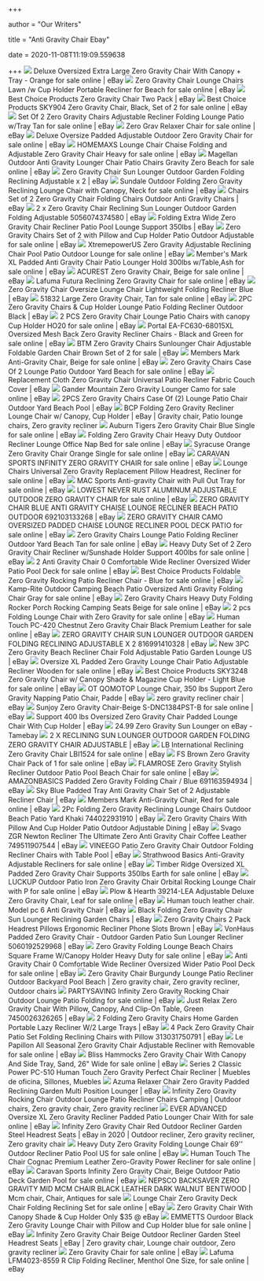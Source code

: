 +++
        
author = "Our Writers"
        
title = "Anti Gravity Chair Ebay"
        
date = 2020-11-08T11:19:09.559638
        
+++
[ ![](https://i.ebayimg.com/images/g/ZawAAOSwIvlfEHGd/s-l640.jpg)](https://i.ebayimg.com/images/g/ZawAAOSwIvlfEHGd/s-l640.jpg) Deluxe Oversized Extra Large Zero Gravity Chair With Canopy + Tray - Orange  for sale online | eBay
[ ![](https://i.ebayimg.com/images/g/jegAAOSw87xercD2/s-l640.jpg)](https://i.ebayimg.com/images/g/jegAAOSw87xercD2/s-l640.jpg) Zero Gravity Chair Lounge Chairs Lawn /w Cup Holder Portable Recliner for  Beach for sale online | eBay
[ ![](https://i.ebayimg.com/images/g/5~oAAOSwAGxdjVTy/s-l300.jpg)](https://i.ebayimg.com/images/g/5~oAAOSwAGxdjVTy/s-l300.jpg) Best Choice Products Zero Gravity Chair Two Pack | eBay
[ ![](https://i.ebayimg.com/images/g/TMUAAOSwvrddKlid/s-l500.jpg)](https://i.ebayimg.com/images/g/TMUAAOSwvrddKlid/s-l500.jpg) Best Choice Products SKY904 Zero Gravity Chair, Black, Set of 2 for sale  online | eBay
[ ![](https://i.ebayimg.com/images/g/oukAAOSwQvheRMES/s-l640.jpg)](https://i.ebayimg.com/images/g/oukAAOSwQvheRMES/s-l640.jpg) Set Of 2 Zero Gravity Chairs Adjustable Recliner Folding Lounge Patio  w/Tray Tan for sale online | eBay
[ ![](https://i.ebayimg.com/images/g/g0gAAOSwVqpem7bh/s-l640.jpg)](https://i.ebayimg.com/images/g/g0gAAOSwVqpem7bh/s-l640.jpg) Zero Grav Relaxer Chair for sale online | eBay
[ ![](https://i.ebayimg.com/images/g/GkAAAOSwgzZeJz2S/s-l1600.jpg)](https://i.ebayimg.com/images/g/GkAAAOSwgzZeJz2S/s-l1600.jpg) Deluxe Oversize Padded Adjustable Outdoor Zero Gravity Chair for sale  online | eBay
[ ![](https://i.ebayimg.com/images/g/gykAAOSwdeNe27~L/s-l640.jpg)](https://i.ebayimg.com/images/g/gykAAOSwdeNe27~L/s-l640.jpg) HOMEMAXS Lounge Chair Chaise Folding and Adjustable Zero Gravity Chair  Heavy for sale online | eBay
[ ![](https://i.ebayimg.com/images/g/vJcAAOSwt79fkS8q/s-l640.png)](https://i.ebayimg.com/images/g/vJcAAOSwt79fkS8q/s-l640.png) Magellan Outdoor Anti Gravity Lounger Chair Patio Chairs Gravity Zero Beach  for sale online | eBay
[ ![](https://fusionhomeware.co.uk/wp-content/uploads/2019/04/gravity-chair-main.jpg)](https://fusionhomeware.co.uk/wp-content/uploads/2019/04/gravity-chair-main.jpg) Zero Gravity Chair Sun Lounger Outdoor Garden Folding Reclining Adjustable  x 2 | eBay
[ ![](https://i.ebayimg.com/images/g/4cgAAOSwbd5ehCoj/s-l640.jpg)](https://i.ebayimg.com/images/g/4cgAAOSwbd5ehCoj/s-l640.jpg) Sundale Outdoor Folding Zero Gravity Reclining Lounge Chair with Canopy,  Neck for sale online | eBay
[ ![](https://i.ebayimg.com/images/g/64AAAOSwBOpfFQYW/s-l300.jpg)](https://i.ebayimg.com/images/g/64AAAOSwBOpfFQYW/s-l300.jpg) Chairs Set of 2 Zero Gravity Chair Folding Chairs Outdoor Anti Gravity  Chairs | eBay
[ ![](https://fusionhomeware.co.uk/wp-content/uploads/2019/07/gravity-chair-main-2.jpg)](https://fusionhomeware.co.uk/wp-content/uploads/2019/07/gravity-chair-main-2.jpg) 2 x Zero Gravity Chair Reclining Sun Lounger Outdoor Garden Folding  Adjustable 5056074374580 | eBay
[ ![](https://i.ebayimg.com/images/g/AM8AAOSwPMle5xRO/s-l300.jpg)](https://i.ebayimg.com/images/g/AM8AAOSwPMle5xRO/s-l300.jpg) Folding Extra Wide Zero Gravity Chair Recliner Patio Pool Lounge Support  350lbs | eBay
[ ![](https://i.ebayimg.com/images/g/Na0AAOSw4b1cUVXe/s-l640.jpg)](https://i.ebayimg.com/images/g/Na0AAOSw4b1cUVXe/s-l640.jpg) Zero Gravity Chairs Set of 2 with Pillow and Cup Holder Patio Outdoor  Adjustable for sale online | eBay
[ ![](https://i.ebayimg.com/images/g/06QAAOSwc2ZeQ~pu/s-l640.jpg)](https://i.ebayimg.com/images/g/06QAAOSwc2ZeQ~pu/s-l640.jpg) XtremepowerUS Zero Gravity Adjustable Reclining Chair Pool Patio Outdoor  Lounge for sale online | eBay
[ ![](https://i.ebayimg.com/images/g/L0IAAOSw0aRfCfFh/s-l640.jpg)](https://i.ebayimg.com/images/g/L0IAAOSw0aRfCfFh/s-l640.jpg) Member's Mark XL Padded Anti Gravity Chair Patio Lounger Hold 300lbs  w/Table,Ash for sale online | eBay
[ ![](https://i.ebayimg.com/images/g/r0YAAOSw2Rdd8JsW/s-l640.jpg)](https://i.ebayimg.com/images/g/r0YAAOSw2Rdd8JsW/s-l640.jpg) ACUREST Zero Gravity Chair, Beige for sale online | eBay
[ ![](https://i.ebayimg.com/00/s/MTI2OVgxNjAw/z/DeMAAOSwuKVfK0W5/$_57.JPG?set_id=8800005007)](https://i.ebayimg.com/00/s/MTI2OVgxNjAw/z/DeMAAOSwuKVfK0W5/$_57.JPG?set_id=8800005007) Lafuma Futura Reclining Zero Gravity Chair for sale online | eBay
[ ![](https://d3d71ba2asa5oz.cloudfront.net/12007539/images/op70265ny0127fds1.jpg)](https://d3d71ba2asa5oz.cloudfront.net/12007539/images/op70265ny0127fds1.jpg) Zero Gravity Chair Oversize Lounge Chair Lightweight Folding Recliner Blue  | eBay
[ ![](https://i.ebayimg.com/images/g/OtQAAOSwbzpc~LfQ/s-l640.jpg)](https://i.ebayimg.com/images/g/OtQAAOSwbzpc~LfQ/s-l640.jpg) 51832 Large Zero Gravity Chair, Tan for sale online | eBay
[ ![](https://i.ebayimg.com/images/g/m8EAAOSwqAdeolxS/s-l300.jpg)](https://i.ebayimg.com/images/g/m8EAAOSwqAdeolxS/s-l300.jpg) 2PC Zero Gravity Chairs & Cup Holder Lounge Patio Folding Recliner Outdoor  Black | eBay
[ ![](https://i.ebayimg.com/images/g/KVwAAOSwYO5cus~A/s-l640.jpg)](https://i.ebayimg.com/images/g/KVwAAOSwYO5cus~A/s-l640.jpg) 2 PCS Zero Gravity Chair Lounge Patio Chairs with canopy Cup Holder HO20  for sale online | eBay
[ ![](https://i.ebayimg.com/images/g/6bkAAOSwlJhfit1O/s-l640.jpg)](https://i.ebayimg.com/images/g/6bkAAOSwlJhfit1O/s-l640.jpg) Portal EA-FC630-68015XL Oversized Mesh Back Zero Gravity Recliner Chairs -  Black and Green for sale online | eBay
[ ![](https://i.ebayimg.com/images/g/S0gAAOSwk1Bcs~8e/s-l640.png)](https://i.ebayimg.com/images/g/S0gAAOSwk1Bcs~8e/s-l640.png) BTM Zero Gravity Chairs Sunlounger Chair Adjustable Foldable Garden Chair  Brown Set of 2 for sale | eBay
[ ![](https://i.ebayimg.com/images/g/YiQAAOSwBvNTpC5Z/s-l640.jpg)](https://i.ebayimg.com/images/g/YiQAAOSwBvNTpC5Z/s-l640.jpg) Members Mark Anti-Gravity Chair, Beige for sale online | eBay
[ ![](https://i.ebayimg.com/images/g/UyAAAOSwpCFcaQdm/s-l640.jpg)](https://i.ebayimg.com/images/g/UyAAAOSwpCFcaQdm/s-l640.jpg) Zero Gravity Chairs Case Of 2 Lounge Patio Outdoor Yard Beach for sale  online | eBay
[ ![](https://i.ebayimg.com/images/g/qBcAAOSwNvJe46G-/s-l300.jpg)](https://i.ebayimg.com/images/g/qBcAAOSwNvJe46G-/s-l300.jpg) Replacement Cloth Zero Gravity Chair Universal Patio Recliner Fabric Couch  Cover | eBay
[ ![](https://i.ebayimg.com/images/g/ZPAAAOSwEdBetu4f/s-l1600.jpg)](https://i.ebayimg.com/images/g/ZPAAAOSwEdBetu4f/s-l1600.jpg) Gander Mountain Zero Gravity Lounger Camo for sale online | eBay
[ ![](https://i.ebayimg.com/images/g/VdQAAOSwwppd8ajL/s-l400.jpg)](https://i.ebayimg.com/images/g/VdQAAOSwwppd8ajL/s-l400.jpg) 2PCS Zero Gravity Chairs Case Of (2) Lounge Patio Chair Outdoor Yard Beach  Pool | eBay
[ ![](https://i.pinimg.com/originals/f7/4f/22/f74f2203881f91ccfcd889d1ebf5dba8.png)](https://i.pinimg.com/originals/f7/4f/22/f74f2203881f91ccfcd889d1ebf5dba8.png) BCP Folding Zero Gravity Recliner Lounge Chair w/ Canopy, Cup Holder | eBay  | Gravity chair, Patio lounge chairs, Zero gravity recliner
[ ![](https://i.ebayimg.com/images/g/Ao8AAOSwBM9fBFRG/s-l1600.jpg)](https://i.ebayimg.com/images/g/Ao8AAOSwBM9fBFRG/s-l1600.jpg) Auburn Tigers Zero Gravity Chair Blue Single for sale online | eBay
[ ![](https://i.ebayimg.com/images/g/B-wAAOSwG11eQM3i/s-l640.jpg)](https://i.ebayimg.com/images/g/B-wAAOSwG11eQM3i/s-l640.jpg) Folding Zero Gravity Chair Heavy Duty Outdoor Recliner Lounge Office Nap  Bed for sale online | eBay
[ ![](https://i.ebayimg.com/images/g/ZocAAOSwrMdfIHLn/s-l640.jpg)](https://i.ebayimg.com/images/g/ZocAAOSwrMdfIHLn/s-l640.jpg) Syracuse Orange Zero Gravity Chair Orange Single for sale online | eBay
[ ![](https://i.ebayimg.com/images/g/EEkAAOSwTR9eTfqn/s-l640.jpg)](https://i.ebayimg.com/images/g/EEkAAOSwTR9eTfqn/s-l640.jpg) CARAVAN SPORTS INFINITY ZERO GRAVITY CHAIR for sale online | eBay
[ ![](https://i.ebayimg.com/images/g/FJEAAOSwJXhfj5gu/s-l640.jpg)](https://i.ebayimg.com/images/g/FJEAAOSwJXhfj5gu/s-l640.jpg) Lounge Chairs Universal Zero Gravity Replacement Pillow Headrest, Recliner  for sale online | eBay
[ ![](https://i.ebayimg.com/images/g/z4cAAOSw9VxfY96Y/s-l640.jpg)](https://i.ebayimg.com/images/g/z4cAAOSw9VxfY96Y/s-l640.jpg) MAC Sports Anti-gravity Chair with Pull Out Tray for sale online | eBay
[ ![](https://i.ebayimg.com/images/g/kMEAAOSw48ZeTmA3/s-l500.jpg)](https://i.ebayimg.com/images/g/kMEAAOSw48ZeTmA3/s-l500.jpg) LOWEST NEVER RUST ALUMINUM ADJUSTABLE OUTDOOR ZERO GRAVITY CHAIR for sale  online | eBay
[ ![](https://i.ebayimg.com/images/g/L68AAOxyThVTaOzk/s-l300.jpg)](https://i.ebayimg.com/images/g/L68AAOxyThVTaOzk/s-l300.jpg) ZERO GRAVITY CHAIR BLUE ANTI GRAVITY CHAISE LOUNGE RECLINER BEACH PATIO  OUTDOOR 692103133268 | eBay
[ ![](https://i.ebayimg.com/images/g/K88AAOSwtX5fJ-NF/s-l640.jpg)](https://i.ebayimg.com/images/g/K88AAOSwtX5fJ-NF/s-l640.jpg) ZERO GRAVITY CHAIR CAMO OVERSIZED PADDED CHAISE LOUNGE RECLINER POOL DECK  PATIO for sale online | eBay
[ ![](https://i.ebayimg.com/images/g/q88AAOSwnd9eHSTR/s-l640.jpg)](https://i.ebayimg.com/images/g/q88AAOSwnd9eHSTR/s-l640.jpg) Zero Gravity Chairs Lounge Patio Folding Recliner Outdoor Yard Beach Tan  for sale online | eBay
[ ![](https://i.ebayimg.com/images/g/mysAAOSwm8teslli/s-l640.jpg)](https://i.ebayimg.com/images/g/mysAAOSwm8teslli/s-l640.jpg) Heavy Duty Set of 2 Zero Gravity Chair Recliner w/Sunshade Holder Support  400lbs for sale online | eBay
[ ![](https://i.ebayimg.com/images/g/pboAAOSwkf1fP74T/s-l640.jpg)](https://i.ebayimg.com/images/g/pboAAOSwkf1fP74T/s-l640.jpg) 2 Anti Gravity Chair 0 Comfortable Wide Recliner Oversized Wider Patio Pool  Deck for sale online | eBay
[ ![](https://i.ebayimg.com/images/g/EZ0AAOSwQRNfJvun/s-l640.jpg)](https://i.ebayimg.com/images/g/EZ0AAOSwQRNfJvun/s-l640.jpg) Best Choice Products Foldable Zero Gravity Rocking Patio Recliner Chair -  Blue for sale online | eBay
[ ![](https://i.ebayimg.com/images/g/CVsAAOSwg7tfA4zL/s-l640.jpg)](https://i.ebayimg.com/images/g/CVsAAOSwg7tfA4zL/s-l640.jpg) Kamp-Rite Outdoor Camping Beach Patio Oversized Anti Gravity Folding Chair  Gray for sale online | eBay
[ ![](https://i.ebayimg.com/images/g/bGIAAOSwgbte5xtC/s-l640.jpg)](https://i.ebayimg.com/images/g/bGIAAOSwgbte5xtC/s-l640.jpg) Zero Gravity Chairs Heavy Duty Folding Rocker Porch Rocking Camping Seats  Beige for sale online | eBay
[ ![](https://i.ebayimg.com/images/g/6SUAAOSw83NdAhKG/s-l640.jpg)](https://i.ebayimg.com/images/g/6SUAAOSw83NdAhKG/s-l640.jpg) 2 pcs Folding Lounge Chair with Zero Gravity for sale online | eBay
[ ![](https://i.ebayimg.com/images/g/gR8AAOSwGIRXa6-Z/s-l640.jpg)](https://i.ebayimg.com/images/g/gR8AAOSwGIRXa6-Z/s-l640.jpg) Human Touch PC-420 Chestnut Zero Gravity Chair Black Premium Leather for  sale online | eBay
[ ![](https://i.ebayimg.com/images/g/0koAAOSw7z9fEu-7/s-l300.jpg)](https://i.ebayimg.com/images/g/0koAAOSw7z9fEu-7/s-l300.jpg) ZERO GRAVITY CHAIR SUN LOUNGER OUTDOOR GARDEN FOLDING RECLINING ADJUSTABLE  X 2 816991410328 | eBay
[ ![](https://i.ebayimg.com/images/g/j5UAAOSwbqBefcQg/s-l300.jpg)](https://i.ebayimg.com/images/g/j5UAAOSwbqBefcQg/s-l300.jpg) New 3PC Zero Gravity Beach Recliner Chair Fold Adjustable Patio Garden  Lounge US | eBay
[ ![](https://i.ebayimg.com/images/g/NrwAAOSwHfpfWOle/s-l640.jpg)](https://i.ebayimg.com/images/g/NrwAAOSwHfpfWOle/s-l640.jpg) Oversize XL Padded Zero Gravity Lounge Chair Patio Adjustable Recliner  Wooden for sale online | eBay
[ ![](https://i.ebayimg.com/images/g/RjQAAOSwHJZff8CM/s-l640.jpg)](https://i.ebayimg.com/images/g/RjQAAOSwHJZff8CM/s-l640.jpg) Best Choice Products SKY3248 Zero Gravity Chair w/ Canopy Shade & Magazine  Cup Holder - Light Blue for sale online | eBay
[ ![](https://i.ebayimg.com/images/g/BK8AAOSwLrRe5auF/s-l300.jpg)](https://i.ebayimg.com/images/g/BK8AAOSwLrRe5auF/s-l300.jpg) OT QOMOTOP Lounge Chair, 350 lbs Support Zero Gravity Napping Patio Chair,  Padde | eBay
[ ![](https://i.ebayimg.com/images/g/YTkAAOSwyNZbOGlG/s-l300.jpg)](https://i.ebayimg.com/images/g/YTkAAOSwyNZbOGlG/s-l300.jpg) zero gravity recliner chair | eBay
[ ![](https://i.ebayimg.com/images/g/9xsAAOSwN3xflchk/s-l640.jpg)](https://i.ebayimg.com/images/g/9xsAAOSwN3xflchk/s-l640.jpg) Sunjoy Zero Gravity Chair-Beige S-DNC1384PST-B for sale online | eBay
[ ![](https://i.ebayimg.com/images/g/jrsAAOSwLpRdMUCe/s-l300.jpg)](https://i.ebayimg.com/images/g/jrsAAOSwLpRdMUCe/s-l300.jpg) Support 400 lbs Oversized Zero Gravity Chair Padded Lounge Chair With Cup  Holder | eBay
[ ![](http://tamebay.com/wp-content/uploads/2013/07/Reclining-Sun-Lounger-on-eBay.jpg)](http://tamebay.com/wp-content/uploads/2013/07/Reclining-Sun-Lounger-on-eBay.jpg) 24.99 Zero Gravity Sun Lounger on eBay - Tamebay
[ ![](https://img1.jpegbay.com/gallery/007779230/1_f.jpg?4491)](https://img1.jpegbay.com/gallery/007779230/1_f.jpg?4491) 2 X RECLINING SUN LOUNGER OUTDOOR GARDEN FOLDING ZERO GRAVITY CHAIR  ADJUSTABLE | eBay
[ ![](https://i.ebayimg.com/images/g/fJgAAOSwHuhfOmym/s-l640.jpg)](https://i.ebayimg.com/images/g/fJgAAOSwHuhfOmym/s-l640.jpg) LB International Reclining Zero Gravity Chair LBI1524 for sale online | eBay
[ ![](https://i.ebayimg.com/images/g/gbEAAOSw~K5epnwB/s-l640.jpg)](https://i.ebayimg.com/images/g/gbEAAOSw~K5epnwB/s-l640.jpg) FS Brown Zero Gravity Chair Pack of 1 for sale online | eBay
[ ![](https://i.ebayimg.com/images/g/vDUAAOSw08Fe731~/s-l640.jpg)](https://i.ebayimg.com/images/g/vDUAAOSw08Fe731~/s-l640.jpg) FLAMROSE Zero Gravity Stylish Recliner Outdoor Patio Pool Beach Chair for  sale online | eBay
[ ![](https://i.ebayimg.com/images/g/9FMAAOSwIitfLPyA/s-l300.png)](https://i.ebayimg.com/images/g/9FMAAOSwIitfLPyA/s-l300.png) AMAZONBASICS Padded Zero Gravity Folding Chair / Blue 691163594934 | eBay
[ ![](https://i.ebayimg.com/images/g/UJoAAOSwO7NclEar/s-l300.jpg)](https://i.ebayimg.com/images/g/UJoAAOSwO7NclEar/s-l300.jpg) Sky Blue Padded Tray Anti Gravity Chair Set of 2 Adjustable Recliner Chair  | eBay
[ ![](https://i.ebayimg.com/images/g/TzYAAOSwWaRZqgEq/s-l640.jpg)](https://i.ebayimg.com/images/g/TzYAAOSwWaRZqgEq/s-l640.jpg) Members Mark Anti-Gravity Chair, Red for sale online | eBay
[ ![](https://i.ebayimg.com/images/g/7nsAAOSwxrJeomO4/s-l300.jpg)](https://i.ebayimg.com/images/g/7nsAAOSwxrJeomO4/s-l300.jpg) 2Pc Folding Zero Gravity Reclining Lounge Chairs Outdoor Beach Patio Yard  Khaki 744022931910 | eBay
[ ![](https://i.ebayimg.com/images/g/980AAOSwioFfCBFP/s-l300.png)](https://i.ebayimg.com/images/g/980AAOSwioFfCBFP/s-l300.png) Zero Gravity Chairs With Pillow And Cup Holder Patio Outdoor Adjustable  Dining | eBay
[ ![](https://i.ebayimg.com/images/g/av4AAOSw~29b8qT6/s-l300.jpg)](https://i.ebayimg.com/images/g/av4AAOSw~29b8qT6/s-l300.jpg) Svago ZGR Newton Recliner The Ultimate Zero Anti Gravity Chair Coffee  Leather 749511907544 | eBay
[ ![](https://i.ebayimg.com/images/g/IooAAOSwR7JfIS1e/s-l300.png)](https://i.ebayimg.com/images/g/IooAAOSwR7JfIS1e/s-l300.png) VINEEGO Patio Zero Gravity Chair Outdoor Folding Recliner Chairs with Table  Pool | eBay
[ ![](https://i.ebayimg.com/images/g/2h8AAOSwMxdaqGWj/s-l640.jpg)](https://i.ebayimg.com/images/g/2h8AAOSwMxdaqGWj/s-l640.jpg) Strathwood Basics Anti-Gravity Adjustable Recliners for sale online | eBay
[ ![](https://i.ebayimg.com/images/g/lqgAAOSwbGdfQVGQ/s-l640.png)](https://i.ebayimg.com/images/g/lqgAAOSwbGdfQVGQ/s-l640.png) Timber Ridge Oversized XL Padded Zero Gravity Chair Supports 350lbs Earth  for sale online | eBay
[ ![](https://i.ebayimg.com/images/g/-oEAAOSwIL9ez7kc/s-l640.jpg)](https://i.ebayimg.com/images/g/-oEAAOSwIL9ez7kc/s-l640.jpg) LUCKUP Outdoor Patio Iron Zero Gravity Chair Orbital Rocking Lounge Chair  with P for sale online | eBay
[ ![](https://i.ebayimg.com/images/g/828AAOSwV3BdX~-0/s-l640.jpg)](https://i.ebayimg.com/images/g/828AAOSwV3BdX~-0/s-l640.jpg) Plow & Hearth 39214-LEA Adjustable Deluxe Zero Gravity Chair, Leaf for sale  online | eBay
[ ![](https://i.ebayimg.com/images/g/aSEAAOSwFHFfMCKV/s-l300.jpg)](https://i.ebayimg.com/images/g/aSEAAOSwFHFfMCKV/s-l300.jpg) Human touch leather chair. Model pc 6 Anti Gravity Chair | eBay
[ ![](https://i.ebayimg.com/images/g/4T4AAOSwOttcuX~w/s-l300.jpg)](https://i.ebayimg.com/images/g/4T4AAOSwOttcuX~w/s-l300.jpg) Black Folding Zero Gravity Chair Sun Lounger Reclining Garden Chairs | eBay
[ ![](https://i.ebayimg.com/images/g/v7kAAOSwVtta1kDp/s-l300.jpg)](https://i.ebayimg.com/images/g/v7kAAOSwVtta1kDp/s-l300.jpg) Zero Gravity Chairs 2 Pack Headrest Pillows Ergonomic Recliner Phone Slots  Brown | eBay
[ ![](https://i.ebayimg.com/images/g/WrUAAOSw1dxcdRyM/s-l300.jpg)](https://i.ebayimg.com/images/g/WrUAAOSw1dxcdRyM/s-l300.jpg) VonHaus Padded Zero Gravity Chair - Outdoor Garden Patio Sun Lounger  Recliner 5060192529968 | eBay
[ ![](https://i.ebayimg.com/images/g/JEkAAOSwPf5fPyx7/s-l640.jpg)](https://i.ebayimg.com/images/g/JEkAAOSwPf5fPyx7/s-l640.jpg) Zero Gravity Folding Lounge Beach Chairs Square Frame W/Canopy Holder Heavy  Duty for sale online | eBay
[ ![](https://i.ebayimg.com/images/g/wHcAAOSwk7Ve1RUp/s-l640.jpg)](https://i.ebayimg.com/images/g/wHcAAOSwk7Ve1RUp/s-l640.jpg) Anti Gravity Chair 0 Comfortable Wide Recliner Oversized Wider Patio Pool  Deck for sale online | eBay
[ ![](https://i.pinimg.com/originals/58/e9/67/58e9670a487107cfe6a8769bae9122db.jpg)](https://i.pinimg.com/originals/58/e9/67/58e9670a487107cfe6a8769bae9122db.jpg) Zero Gravity Chair Burgundy Lounge Patio Recliner Outdoor Backyard Pool  Beach | Zero gravity chair, Zero gravity recliner, Outdoor chairs
[ ![](https://i.ebayimg.com/images/g/uJEAAOSwbIRfVdFf/s-l640.jpg)](https://i.ebayimg.com/images/g/uJEAAOSwbIRfVdFf/s-l640.jpg) PARTYSAVING Infinity Zero Gravity Rocking Chair Outdoor Lounge Patio  Folding for sale online | eBay
[ ![](https://i.ebayimg.com/images/g/9IEAAOSwYE9eztlF/s-l300.jpg)](https://i.ebayimg.com/images/g/9IEAAOSwYE9eztlF/s-l300.jpg) Just Relax Zero Gravity Chair With Pillow, Canopy, And Clip-On Table, Green  7450026326265 | eBay
[ ![](https://i.ebayimg.com/images/g/JvIAAOSwJF5fGlfa/s-l300.jpg)](https://i.ebayimg.com/images/g/JvIAAOSwJF5fGlfa/s-l300.jpg) 2 Folding Zero Gravity Chairs Home Garden Portable Lazy Recliner W/2 Large  Trays | eBay
[ ![](https://i.ebayimg.com/images/g/2PMAAOSw~WtfCD5U/s-l300.png)](https://i.ebayimg.com/images/g/2PMAAOSw~WtfCD5U/s-l300.png) 4 Pack Zero Gravity Chair Patio Set Folding Reclining Chairs with Pillow  313031750791 | eBay
[ ![](https://i.ebayimg.com/images/g/0esAAOSwTmVfdwx1/s-l640.jpg)](https://i.ebayimg.com/images/g/0esAAOSwTmVfdwx1/s-l640.jpg) Le Papillon All Seasonal Zero Gravity Chair Adjustable Recliner with  Removable for sale online | eBay
[ ![](https://i.ebayimg.com/images/g/3fsAAOSwWplfQshl/s-l640.jpg)](https://i.ebayimg.com/images/g/3fsAAOSwWplfQshl/s-l640.jpg) Bliss Hammocks Zero Gravity Chair With Canopy And Side Tray, Sand, 26" Wide  for sale online | eBay
[ ![](https://i.pinimg.com/originals/a1/1b/ac/a11bace89e4121db532fe4323e7d5c79.jpg)](https://i.pinimg.com/originals/a1/1b/ac/a11bace89e4121db532fe4323e7d5c79.jpg) Series 2 Classic Power PC-510 Human Touch Zero Gravity Perfect Chair  Recliner | Muebles de oficina, Sillones, Muebles
[ ![](https://i.ebayimg.com/images/g/N~gAAOSw6aVcbWtS/s-l300.jpg)](https://i.ebayimg.com/images/g/N~gAAOSw6aVcbWtS/s-l300.jpg) Azuma Relaxer Chair Zero Gravity Padded Reclining Garden Multi Position  Lounger | eBay
[ ![](https://i.pinimg.com/originals/a2/d0/c7/a2d0c7deaa6b5e45aea539caaab67ace.jpg)](https://i.pinimg.com/originals/a2/d0/c7/a2d0c7deaa6b5e45aea539caaab67ace.jpg) Infinity Zero Gravity Rocking Chair Outdoor Lounge Patio Recliner Chairs  Camping | Outdoor chairs, Zero gravity chair, Zero gravity recliner
[ ![](https://i.ebayimg.com/images/g/Bn0AAOSw2ZhfXptH/s-l640.jpg)](https://i.ebayimg.com/images/g/Bn0AAOSw2ZhfXptH/s-l640.jpg) EVER ADVANCED Oversize XL Zero Gravity Recliner Padded Patio Lounger Chair  With for sale online | eBay
[ ![](https://i.pinimg.com/474x/ef/44/d0/ef44d089762aed5b32fd29006f473973.jpg)](https://i.pinimg.com/474x/ef/44/d0/ef44d089762aed5b32fd29006f473973.jpg) Infinity Zero Gravity Chair Red Outdoor Recliner Garden Steel Headrest  Seats | eBay in 2020 | Outdoor recliner, Zero gravity recliner, Zero  gravity chair
[ ![](https://i.ebayimg.com/images/g/BY8AAOSwC6Nfd782/s-l640.jpg)](https://i.ebayimg.com/images/g/BY8AAOSwC6Nfd782/s-l640.jpg) Heavy Duty Zero Gravity Folding Lounge Chair 69'' Outdoor Recliner Patio  Pool US for sale online | eBay
[ ![](https://i.ebayimg.com/images/g/7rEAAOSw~upefN8V/s-l640.jpg)](https://i.ebayimg.com/images/g/7rEAAOSw~upefN8V/s-l640.jpg) Human Touch The Chair Cognac Premium Leather Zero-Gravity Power Recliner  for sale online | eBay
[ ![](https://i.ebayimg.com/images/g/DdEAAOSwS5ReTojw/s-l640.jpg)](https://i.ebayimg.com/images/g/DdEAAOSwS5ReTojw/s-l640.jpg) Caravan Sports Infinity Zero Gravity Chair, Beige Outdoor Patio Deck Garden  Pool for sale online | eBay
[ ![](https://i.pinimg.com/474x/e7/81/4d/e7814ddd3b04b28de480da830c0c72cf.jpg)](https://i.pinimg.com/474x/e7/81/4d/e7814ddd3b04b28de480da830c0c72cf.jpg) NEPSCO BACKSAVER ZERO GRAVITY MID MCM CHAIR BLACK LEATHER DARK WALNUT  BENTWOOD | Mcm chair, Chair, Antiques for sale
[ ![](https://i.ebayimg.com/images/g/wrkAAOSwHphcUVWF/s-l640.jpg)](https://i.ebayimg.com/images/g/wrkAAOSwHphcUVWF/s-l640.jpg) Lounge Chair Zero Gravity Deck Chair Folding Reclining Set for sale online  | eBay
[ ![](https://www.momdeals.com/media/imager/201805/11351-posts.article_md.jpg)](https://www.momdeals.com/media/imager/201805/11351-posts.article_md.jpg) Zero Gravity Chair With Canopy Shade & Cup Holder Only $35 @ eBay
[ ![](https://i.ebayimg.com/images/g/F~cAAOSwGdJeomc9/s-l640.jpg)](https://i.ebayimg.com/images/g/F~cAAOSwGdJeomc9/s-l640.jpg) EMMETTS Ourdoor Black Zero Gravity Lounge Chair with Pillow and Cup Holder  blue for sale online | eBay
[ ![](https://i.pinimg.com/564x/62/0f/7b/620f7b16d8e4b54430e2341cbc7da024.jpg)](https://i.pinimg.com/564x/62/0f/7b/620f7b16d8e4b54430e2341cbc7da024.jpg) Infinity Zero Gravity Chair Beige Outdoor Recliner Garden Steel Headrest  Seats | eBay | Zero gravity chair, Lounge chair outdoor, Zero gravity  recliner
[ ![](https://i.ebayimg.com/images/g/2wkAAOSwov5e~eAi/s-l400.jpg)](https://i.ebayimg.com/images/g/2wkAAOSwov5e~eAi/s-l400.jpg) Zero Gravity Chair for sale online | eBay
[ ![](https://i.ebayimg.com/images/g/NgkAAOSwvERcOPDi/s-l640.png)](https://i.ebayimg.com/images/g/NgkAAOSwvERcOPDi/s-l640.png) Lafuma LFM4023-8559 R Clip Folding Recliner, Menthol One Size, for sale  online | eBay
